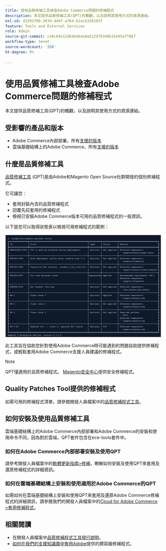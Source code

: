 ```yaml
---
title: 使用品質修補工具檢查Adobe Commerce問題的修補程式
description: 本文提供品質修補工具(QPT)的概觀，以及說明其使用方式的資源連結。
exl-id: 43393708-3939-449f-a764-b2ac6326165f
feature: Tools and External Services
role: Admin
source-git-commit: ce9c69e12d64b4b4a8e6129783d9b15e95eff867
workflow-type: tm+mt
source-wordcount: '358'
ht-degree: 0%

---
```


# 使用品質修補工具檢查Adobe Commerce問題的修補程式

本文提供品質修補工具(QPT)的概觀，以及說明其使用方式的資源連結。

## 受影響的產品和版本

* Adobe Commerce內部部署，所有[支援的版本](https://magento.com/sites/default/files/magento-software-lifecycle-policy.pdf)
* 雲端基礎結構上的Adobe Commerce，所有[支援的版本](https://magento.com/sites/default/files/magento-software-lifecycle-policy.pdf)

## 什麼是品質修補工具

[品質修補工具](https://github.com/magento/quality-patches) (QPT)是由Adobe和Magento Open Source社群開發的個別修補程式。

它可讓您：

* 套用封裝內含的品質修補程式
* 回覆先前套用的修補程式
* 檢視已安裝Adobe Commerce版本可用的品質修補程式的一般資訊。

以下是您可以取得狀態表以檢視可用修補程式的範例：

![Magento修補程式_清單](assets/status_table.png)

此工具旨在協助您針對使用Adobe Commerce時可能遇到的問題自助提供修補程式，或輕鬆套用Adobe Commerce支援人員建議的修補程式。

>[!NOTE]
>
>QPT僅適用於品質修補程式。 [Magento安全中心](https://magento.com/security/patches)提供安全修補程式。

## Quality Patches Tool提供的修補程式

如需可用的修補程式清單，請參閱開發人員檔案中的[品質修補程式工具](https://experienceleague.adobe.com/tools/commerce-quality-patches/index.html)。

## 如何安裝及使用品質修補工具

雲端基礎結構上的Adobe Commerce內部部署和Adobe Commerce的安裝和使用命令不同，因為對於雲端，QPT套件包含在ece-tools套件中。

### 如何在Adobe Commerce內部部署安裝及使用QPT

請參考開發人員檔案中的[軟體更新指南>修補](https://experienceleague.adobe.com/en/docs/commerce-operations/tools/quality-patches-tool/usage)，瞭解如何安裝及使用QPT來套用及還原修補程式的詳細資訊。

### 如何在雲端基礎結構上安裝和使用適用於Adobe Commerce的QPT

如需如何在雲端基礎結構上安裝和使用QPT來套用及還原Adobe Commerce修補程式的詳細資訊，請參閱我們的開發人員檔案中的[Cloud for Adobe Commerce >套用修補程式](https://experienceleague.adobe.com/en/docs/commerce-cloud-service/user-guide/develop/upgrade/apply-patches)。

## 相關閱讀

* 在開發人員檔案中[品質修補程式工具發行說明](https://experienceleague.adobe.com/en/docs/commerce-operations/tools/quality-patches-tool/release-notes)。
* [如何在我們的支援知識庫中套用Adobe](/help/how-to/general/how-to-apply-a-composer-patch-provided-by-magento.md)提供的撰寫器修補程式。

